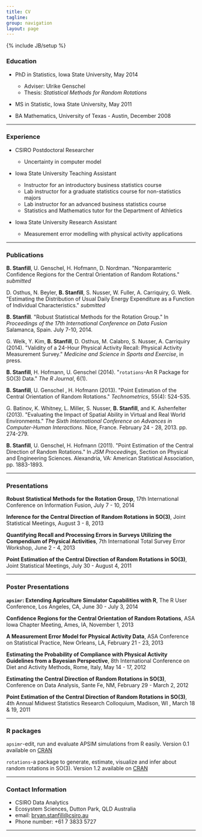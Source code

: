 ```yaml
---
title: CV
tagline:
group: navigation
layout: page
---
```

{% include JB/setup %}


### Education

* PhD in Statistics, Iowa State University, May 2014  
  * Adviser: Ulrike Genschel
  * Thesis: *Statistical Methods for Random Rotations*  
  
* MS in Statistic, Iowa State University,  May 2011  
  
* BA Mathematics, University of Texas - Austin, December 2008  

----

### Experience

* CSIRO Postdoctoral Researcher 
  * Uncertainty in computer model
  
  
* Iowa State University Teaching Assistant  
  * Instructor for an introductory business statistics course
  * Lab instructor for a graduate statistics course for non-statistics majors
  * Lab instructor for an advanced business statistics course
  * Statistics and Mathematics tutor for the Department of Athletics
  
* Iowa State University Research Assistant
  * Measurement error modelling with physical activity applications
  
  
  
----

### Publications

**B. Stanfill**, U. Genschel, H. Hofmann, D. Nordman.  "Nonparamteric Confidence Regions for the Central Orientation of Random Rotations." *submitted*

D. Osthus, N. Beyler, **B. Stanfill**, S. Nusser, W. Fuller, A. Carriquiry, G. Welk. "Estimating the Distribution of Usual Daily Energy Expenditure as a Function of Individual Characteristics." *submitted*

**B. Stanfill**. "Robust Statistical Methods for the Rotation Group." In *Proceedings of the 17th International Conference on Data Fusion* Salamanca, Spain. July 7-10, 2014.

G. Welk, Y. Kim, **B. Stanfill**, D. Osthus, M. Calabro, S. Nusser, A. Carriquiry (2014).  "Validity of a 24-Hour Physical Activity Recall: Physical Activity Measurement Survey." *Medicine and Science in Sports and Exercise*, in press.

**B. Stanfill**, H. Hofmann, U. Genschel (2014). "`rotations`-An R Package for SO(3) Data." *The R Journal*, 6(1).

**B. Stanfill**, U. Genschel , H. Hofmann (2013).  "Point Estimation of the Central Orientation of Random Rotations." *Technometrics*, 55(4): 524-535. 

G. Batinov, K. Whitney, L. Miller, S. Nusser, **B. Stanfill**, and K. Ashenfelter (2013).  "Evaluating the Impact of Spatial Ability in Virtual and Real World Environments." *The Sixth International Conference on Advances in Computer-Human Interactions*. Nice, France.  February 24 - 28, 2013. pp. 274-279.

**B. Stanfill**, U. Genschel, H. Hofmann (2011). "Point Estimation of the Central Direction of Random Rotations." In *JSM Proceedings*, Section on Physical and Engineering Sciences. Alexandria, VA: American Statistical Association, pp. 1883-1893.

----

### Presentations

**Robust Statistical Methods for the Rotation Group**, 17th International Conference on Information Fusion, July 7 - 10, 2014

**Inference for the Central Direction of Random Rotations in SO(3)**, Joint Statistical Meetings, August 3 - 8, 2013

**Quantifying Recall and Processing Errors in Surveys Utilizing the Compendium of Physical Activities**, 7th International Total Survey Error Workshop, June 2 - 4, 2013

**Point Estimation of the Central Direction of Random Rotations in SO(3)**, Joint Statistical Meetings, July 30 - August 4, 2011

----

### Poster Presentations

**`apsimr`: Extending Agriculture Simulator Capabilities with R**, The R User Conference, Los Angeles, CA, June 30 - July 3, 2014

**Confidence Regions for the Central Orientation of Random Rotations**, ASA Iowa Chapter Meeting, Ames, IA, November 1, 2013

**A Measurement Error Model for Physical Activity Data**, ASA Conference on Statistical Practice, New Orleans, LA, February 21 - 23, 2013

**Estimating the Probability of Compliance with Physical Activity Guidelines from a Bayesian Perspective**, 8th International Conference on Diet and Activity Methods, Rome, Italy, May 14 - 17, 2012

**Estimating the Central Direction of Random Rotations in SO(3)**, Conference on Data Analysis, Sante Fe, NM, February 29 - March 2, 2012

**Point Estimation of the Central Direction of Random Rotations in SO(3)**, 4th Annual Midwest Statistics Research Colloquium, Madison, WI , March 18 \& 19, 2011

----

### R packages

`apsimr`-edit, run and evaluate APSIM simulations from R easily.  Version 0.1 available on [CRAN](http://cran.rstudio.com/web/packages/apsimr/index.html)

`rotations`-a package to generate, estimate, visualize and infer about random rotations in SO(3).  Version 1.2 available on [CRAN](http://cran.r-project.org/web/packages/rotations/index.html)

-----

### Contact Information

* CSIRO Data Analytics
* Ecosystem Sciences, Dutton Park, QLD Australia
* email: [bryan.stanfill@csiro.au](sta36z@csiro.au)
* Phone number: +61 7 3833 5727

----